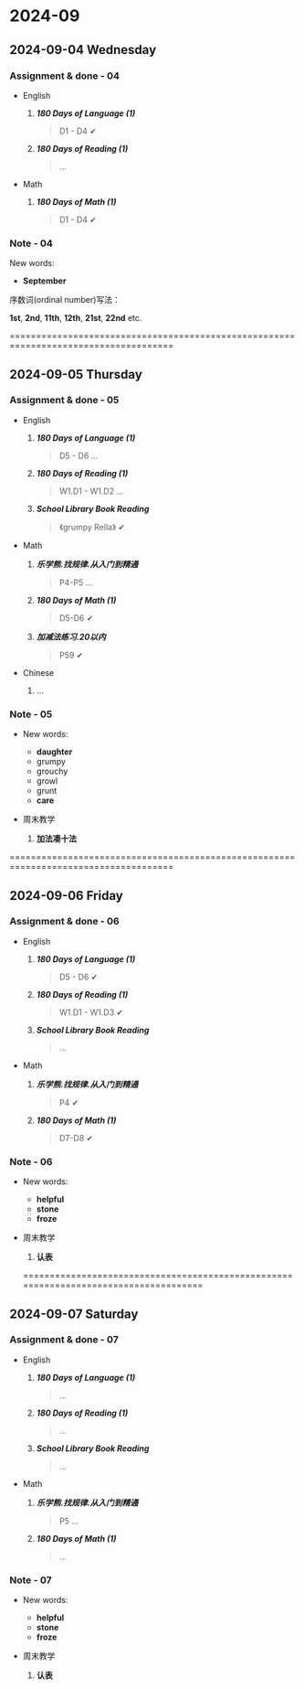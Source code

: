 # 2024-09

## 2024-09-04 Wednesday

### Assignment & done - 04

- English
  1. _**180 Days of Language (1)**_
     > D1 - D4 ✔

  2. _**180 Days of Reading (1)**_
     > ...

- Math
  1. _**180 Days of Math (1)**_
     > D1 - D4 ✔

### Note - 04

New words:

- **September**

序数词(ordinal number)写法：

**1st**, **2nd**, **11th**, **12th**, **21st**, **22nd** etc.

=====================================================================================

## 2024-09-05 Thursday

### Assignment & done - 05

- English
  1. _**180 Days of Language (1)**_
     > D5 - D6 ...

  2. _**180 Days of Reading (1)**_
     > W1.D1 - W1.D2 ...

  3. _**School Library Book Reading**_
     > 《grumpy Rella》 ✔

- Math
  1. _**乐学熊.找规律.从入门到精通**_
     > P4-P5 ...

  2. _**180 Days of Math (1)**_
     > D5-D6 ✔

  3. _**加减法练习.20以内**_
     > P59 ✔

- Chinese
  1. ...

### Note - 05

- New words:
  - **daughter**
  - grumpy
  - grouchy
  - growl
  - grunt
  - **care**

- 周末教学
  1. **加法凑十法**

=====================================================================================

## 2024-09-06 Friday

### Assignment & done - 06

- English
  1. _**180 Days of Language (1)**_
     > D5 - D6 ✔

  2. _**180 Days of Reading (1)**_
     > W1.D1 - W1.D3 ✔

  3. _**School Library Book Reading**_
     > ...

- Math
  1. _**乐学熊.找规律.从入门到精通**_
     > P4 ✔

  2. _**180 Days of Math (1)**_
     > D7-D8 ✔

### Note - 06

- New words:
  - **helpful**
  - **stone**
  - **froze**

- 周末教学
  1. **认表**

  =====================================================================================

## 2024-09-07 Saturday

### Assignment & done - 07

- English
  1. _**180 Days of Language (1)**_
     > ...

  2. _**180 Days of Reading (1)**_
     > ...

  3. _**School Library Book Reading**_
     > ...

- Math
  1. _**乐学熊.找规律.从入门到精通**_
     > P5 ...

  2. _**180 Days of Math (1)**_
     > ...

### Note - 07

- New words:
  - **helpful**
  - **stone**
  - **froze**

- 周末教学
  1. **认表**
